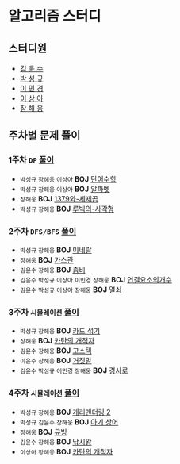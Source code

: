 # 알고리즘 스터디

## 스터디원

- [김 윤 수](https://github.com/kysu5095)
- [박 성 규](https://github.com/prodinic)
- [이 민 경](https://github.com/blossominkyung)
- [이 상 아](https://github.com/snaag)
- [장 해 웅](https://github.com/Longseabear)



## 주차별 문제 풀이

### 1주차 `DP` [풀이](https://github.com/schrodingers-katze/notebook/tree/master/solution/week01)

- `박성규` `장해웅` `이상아` **BOJ** [단어수학](https://www.acmicpc.net/problem/1339) 
- `박성규` `장해웅` `이상아` **BOJ** [알파벳](https://www.acmicpc.net/problem/1987) 
- `장해웅` **BOJ** [1379와-세제곱](https://www.acmicpc.net/problem/2731) 
- `박성규` `장해웅`  **BOJ** [루빅의-사각형](https://www.acmicpc.net/problem/2549)



### 2주차 `DFS/BFS` [풀이](https://github.com/schrodingers-katze/notebook/tree/master/solution/week02)

* `박성규` `장해웅` **BOJ** [미네랄](https://www.acmicpc.net/problem/2933)
* `장해웅` **BOJ** [가스관](https://www.acmicpc.net/problem/2933) 
* `김윤수` `장해웅` **BOJ** [좀비](https://www.acmicpc.net/problem/11952) 
* `김윤수` `박성규` `이상아` `이민경` `장해웅` **BOJ** [연결요소의개수](https://www.acmicpc.net/problem/11724)
* `김윤수` `박성규` `이상아` `장해웅`  **BOJ** [열쇠](https://www.acmicpc.net/problem/9328) 



### 3주차 `시뮬레이션` [풀이](https://github.com/schrodingers-katze/notebook/tree/master/solution/week03)

- `박성규` `장해웅` **BOJ** [카드 섞기](https://www.acmicpc.net/problem/1091)
- `장해웅` **BOJ** [카탄의 개척자](https://www.acmicpc.net/problem/3678)
- `김윤수` `장해웅` **BOJ** [고스택](https://www.acmicpc.net/problem/3425)
- `이윤수` `장해웅` **BOJ** [거짓말](https://www.acmicpc.net/problem/1043)
-  `김윤수` `박성규` `이민경` `장해웅` **BOJ** [경사로](https://www.acmicpc.net/problem/14890)



### 4주차 `시뮬레이션` [풀이](https://github.com/schrodingers-katze/notebook/tree/master/solution/week04)

-  `박성규` `장해웅` **BOJ** [게리맨더링 2](https://www.acmicpc.net/problem/17779)
-  `박성규` `김윤수` `장해웅` **BOJ** [아기 상어](https://www.acmicpc.net/problem/16236)
- `장해웅` **BOJ** [큐빙](https://www.acmicpc.net/problem/5373)
- `김윤수` `장해웅` **BOJ** [낚시왕](https://www.acmicpc.net/problem/17143)
- `이상아` `장해웅` **BOJ** [카탄의 개척자](https://www.acmicpc.net/problem/3678)



